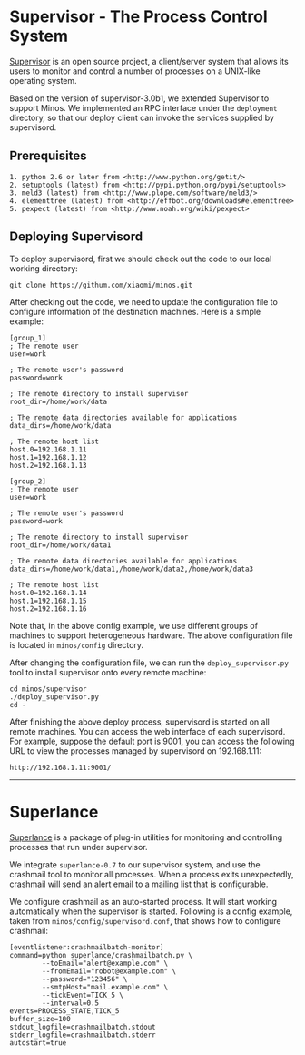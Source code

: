 # Supervisor - The Process Control System

[Supervisor](http://supervisord.org/) is an open source project, a client/server system that allows its users to monitor and control a number of processes on a UNIX-like operating system.

Based on the version of supervisor-3.0b1, we extended Supervisor to support Minos.  We implemented an RPC interface under the `deployment` directory, so that our deploy client can invoke the services supplied by supervisord.

## Prerequisites

    1. python 2.6 or later from <http://www.python.org/getit/>
    2. setuptools (latest) from <http://pypi.python.org/pypi/setuptools>
    3. meld3 (latest) from <http://www.plope.com/software/meld3/>
    4. elementtree (latest) from <http://effbot.org/downloads#elementtree>
    5. pexpect (latest) from <http://www.noah.org/wiki/pexpect>

## Deploying Supervisord

To deploy supervisord, first we should check out the code to our local working directory:

    git clone https://githum.com/xiaomi/minos.git

After checking out the code, we need to update the configuration file to configure information of the destination machines.  Here is a simple example:

    [group_1]
    ; The remote user
    user=work

    ; The remote user's password
    password=work

    ; The remote directory to install supervisor
    root_dir=/home/work/data

    ; The remote data directories available for applications
    data_dirs=/home/work/data

    ; The remote host list
    host.0=192.168.1.11
    host.1=192.168.1.12
    host.2=192.168.1.13

    [group_2]
    ; The remote user
    user=work

    ; The remote user's password
    password=work

    ; The remote directory to install supervisor
    root_dir=/home/work/data1

    ; The remote data directories available for applications
    data_dirs=/home/work/data1,/home/work/data2,/home/work/data3

    ; The remote host list
    host.0=192.168.1.14
    host.1=192.168.1.15
    host.2=192.168.1.16

Note that, in the above config example, we use different groups of machines to support heterogeneous hardware.  The above configuration file is located in `minos/config` directory.

After changing the configuration file, we can run the `deploy_supervisor.py` tool to install supervisor onto every remote machine:

    cd minos/supervisor
    ./deploy_supervisor.py
    cd -

After finishing the above deploy process, supervisord is started on all remote machines.  You can access the web interface of each supervisord.  For example, suppose the default port is 9001, you can access the following URL to view the processes managed by supervisord on 192.168.1.11:

    http://192.168.1.11:9001/

---

# Superlance

[Superlance](https://pypi.python.org/pypi/superlance) is a package of plug-in utilities for monitoring and controlling processes that run under supervisor.

We integrate `superlance-0.7` to our supervisor system, and use the crashmail tool to monitor all processes.  When a process exits unexpectedly, crashmail will send an alert email to a mailing list that is configurable.

We configure crashmail as an auto-started process.  It will start working automatically when the supervisor is started.  Following is a config example, taken from `minos/config/supervisord.conf`, that shows how to configure crashmail:

    [eventlistener:crashmailbatch-monitor]
    command=python superlance/crashmailbatch.py \
            --toEmail="alert@example.com" \
            --fromEmail="robot@example.com" \
            --password="123456" \
            --smtpHost="mail.example.com" \
            --tickEvent=TICK_5 \
            --interval=0.5
    events=PROCESS_STATE,TICK_5
    buffer_size=100
    stdout_logfile=crashmailbatch.stdout
    stderr_logfile=crashmailbatch.stderr
    autostart=true

